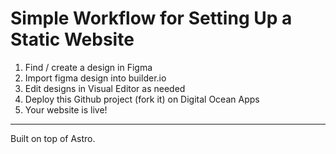 # Simple Workflow for Setting Up a Static Website

1. Find / create a design in Figma
2. Import figma design into builder.io
3. Edit designs in Visual Editor as needed
4. Deploy this Github project (fork it) on Digital Ocean Apps
5. Your website is live!

---

Built on top of Astro.


